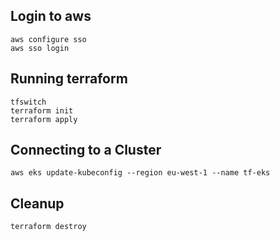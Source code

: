## Login to aws


```
aws configure sso
aws sso login
```

## Running terraform


```
tfswitch
terraform init
terraform apply
```

## Connecting to a Cluster

```
aws eks update-kubeconfig --region eu-west-1 --name tf-eks
```
## Cleanup

```
terraform destroy
```
